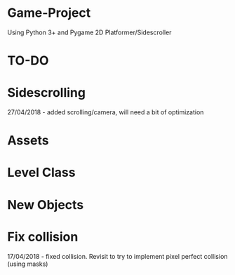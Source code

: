 # Game-Project
Using Python 3+ and Pygame
2D Platformer/Sidescroller
# TO-DO
# Sidescrolling
27/04/2018 - added scrolling/camera, will need a bit of optimization
# Assets

# Level Class

# New Objects

# Fix collision
17/04/2018 - fixed collision. Revisit to try to implement pixel perfect collision (using masks)
